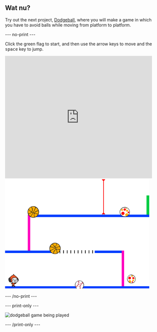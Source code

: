 ## Wat nu?

Try out the next project, [Dodgeball](https://projects.raspberrypi.org/en/projects/dodgeball?utm_source=pathway&utm_medium=whatnext&utm_campaign=projects), where you will make a game in which you have to avoid balls while moving from platform to platform.

\--- no-print \---

Click the green flag to start, and then use the arrow keys to move and the <kbd>space</kbd> key to jump.

<div class="scratch-preview">
  <iframe allowtransparency="true" width="485" height="402" src="https://scratch.mit.edu/projects/embed/251809924/?autostart=false" frameborder="0" scrolling="no"></iframe>
  <img src="images/dodge-final.png">
</div>

\--- /no-print \---

\--- print-only \---

![dodgeball game being played](images/dodgeball-showcase.png)

\--- /print-only \---